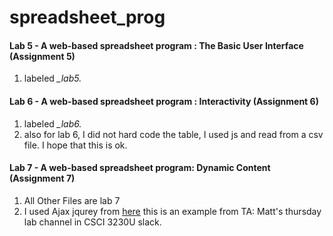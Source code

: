 # spreadsheet_prog

#### Lab 5 - A web-based spreadsheet program : The Basic User Interface (Assignment 5)
1. labeled *_lab5.* 

#### Lab 6 - A web-based spreadsheet program : Interactivity (Assignment 6)

1. labeled *_lab6.* 
1. also for lab 6, I did not hard code the table, I used js and read from a csv file. I hope that this is ok.  

#### Lab 7 - A web-based spreadsheet program: Dynamic Content (Assignment 7)
1. All Other Files are lab 7 
1. I used Ajax jqurey from [here](https://github.com/kermattC/Lab-Demos-CSCI3230U/blob/D3-and-Ajax/scripts/barChartAndAjax.js) this is an example from TA: Matt's thursday lab channel in CSCI 3230U slack.  
